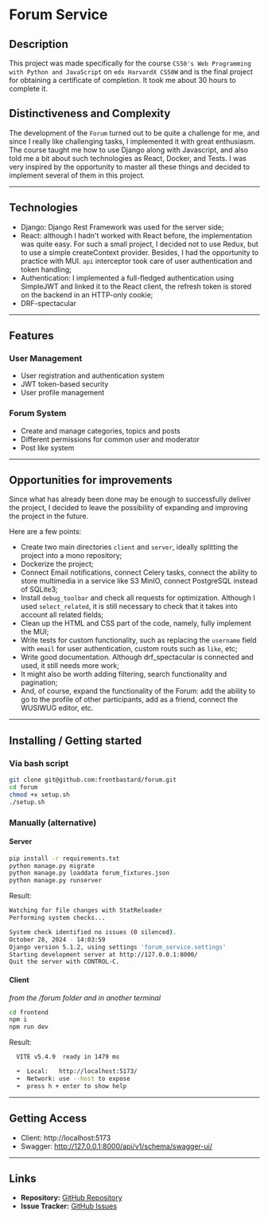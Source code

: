 # Forum Service

## Description
This project was made specifically for the course `CS50's Web Programming with Python and JavaScript` on `edx HarvardX CS50W` and is the final project for obtaining a certificate of completion. It took me about 30 hours to complete it.

## Distinctiveness and Complexity
The development of the `Forum` turned out to be quite a challenge for me, and since I really like challenging tasks, I implemented it with great enthusiasm. The course taught me how to use Django along with Javascript, and also told me a bit about such technologies as React, Docker, and Tests. I was very inspired by the opportunity to master all these things and decided to implement several of them in this project.

---

## Technologies
- Django: Django Rest Framework was used for the server side;
- React: although I hadn't worked with React before, the implementation was quite easy. For such a small project, I decided not to use Redux, but to use a simple createContext provider. Besides, I had the opportunity to practice with MUI.  `api` interceptor took care of user authentication and token handling;
- Authentication: I implemented a full-fledged authentication using SimpleJWT and linked it to the React client, the refresh token is stored on the backend in an HTTP-only cookie;
- DRF-spectacular

---

## Features

### User Management
- User registration and authentication system
- JWT token-based security
- User profile management

### Forum System
- Create and manage categories, topics and posts
- Different permissions for common user and moderator
- Post like system

---

## Opportunities for improvements
Since what has already been done may be enough to successfully deliver the project, I decided to leave the possibility of expanding and improving the project in the future.

Here are a few points:
- Create two main directories `client` and `server`, ideally splitting the project into a mono repository;
- Dockerize the project;
- Connect Email notifications, connect Celery tasks, connect the ability to store multimedia in a service like S3 MinIO, connect PostgreSQL instead of SQLite3;
- Install `debug_toolbar` and check all requests for optimization. Although I used `select_related`, it is still necessary to check that it takes into account all related fields;
- Clean up the HTML and CSS part of the code, namely, fully implement the MUI;
- Write tests for custom functionality, such as replacing the `username` field with `email` for user authentication, custom routs such as `like`, etc;
- Write good documentation. Although drf_spectacular is connected and used, it still needs more work;
- It might also be worth adding filtering, search functionality and pagination;
- And, of course, expand the functionality of the Forum: add the ability to go to the profile of other participants, add as a friend, connect the WUSIWUG editor, etc.

---

## Installing / Getting started
### Via bash script
```bash
git clone git@github.com:frontbastard/forum.git
cd forum
chmod +x setup.sh
./setup.sh
```

### Manually (alternative)
#### Server
```bash
pip install -r requirements.txt
python manage.py migrate
python manage.py loaddata forum_fixtures.json
python manage.py runserver
```
Result:
```bash
Watching for file changes with StatReloader
Performing system checks...

System check identified no issues (0 silenced).
October 28, 2024 - 14:03:59
Django version 5.1.2, using settings 'forum_service.settings'
Starting development server at http://127.0.0.1:8000/
Quit the server with CONTROL-C.
```
#### Client
_from the /forum folder and in another terminal_
```bash
cd frontend
npm i
npm run dev
```
Result:
```bash
  VITE v5.4.9  ready in 1479 ms

  ➜  Local:   http://localhost:5173/
  ➜  Network: use --host to expose
  ➜  press h + enter to show help
```
---

## Getting Access
- Client: http://localhost:5173
- Swagger: http://127.0.0.1:8000/api/v1/schema/swagger-ui/

---

## Links

- **Repository:** [GitHub Repository](https://github.com/frontbastard/forum/)
- **Issue Tracker:** [GitHub Issues](https://github.com/frontbastard/forum/issues/)
